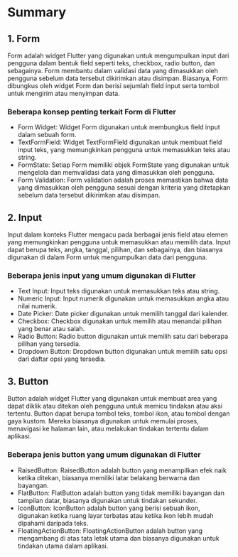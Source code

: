 # Summary

## 1. Form
Form adalah widget Flutter yang digunakan untuk mengumpulkan input dari pengguna dalam bentuk field seperti teks, checkbox, radio button, dan sebagainya. Form membantu dalam validasi data yang dimasukkan oleh pengguna sebelum data tersebut dikirimkan atau disimpan. Biasanya, Form dibungkus oleh widget Form dan berisi sejumlah field input serta tombol untuk mengirim atau menyimpan data.

### Beberapa konsep penting terkait Form di Flutter

- Form Widget: Widget Form digunakan untuk membungkus field input dalam sebuah form.
- TextFormField: Widget TextFormField digunakan untuk membuat field input teks, yang memungkinkan pengguna untuk memasukkan teks atau string.
- FormState: Setiap Form memiliki objek FormState yang digunakan untuk mengelola dan memvalidasi data yang dimasukkan oleh pengguna.
- Form Validation: Form validation adalah proses memastikan bahwa data yang dimasukkan oleh pengguna sesuai dengan kriteria yang ditetapkan sebelum data tersebut dikirimkan atau disimpan.

## 2. Input
Input dalam konteks Flutter mengacu pada berbagai jenis field atau elemen yang memungkinkan pengguna untuk memasukkan atau memilih data. Input dapat berupa teks, angka, tanggal, pilihan, dan sebagainya, dan biasanya digunakan di dalam Form untuk mengumpulkan data dari pengguna.

### Beberapa jenis input yang umum digunakan di Flutter

- Text Input: Input teks digunakan untuk memasukkan teks atau string.
- Numeric Input: Input numerik digunakan untuk memasukkan angka atau nilai numerik.
- Date Picker: Date picker digunakan untuk memilih tanggal dari kalender.
- Checkbox: Checkbox digunakan untuk memilih atau menandai pilihan yang benar atau salah.
- Radio Button: Radio button digunakan untuk memilih satu dari beberapa pilihan yang tersedia.
- Dropdown Button: Dropdown button digunakan untuk memilih satu opsi dari daftar opsi yang tersedia.

## 3. Button
Button adalah widget Flutter yang digunakan untuk membuat area yang dapat diklik atau ditekan oleh pengguna untuk memicu tindakan atau aksi tertentu. Button dapat berupa tombol teks, tombol ikon, atau tombol dengan gaya kustom. Mereka biasanya digunakan untuk memulai proses, menavigasi ke halaman lain, atau melakukan tindakan tertentu dalam aplikasi.

### Beberapa jenis button yang umum digunakan di Flutter

- RaisedButton: RaisedButton adalah button yang menampilkan efek naik ketika ditekan, biasanya memiliki latar belakang berwarna dan bayangan.
- FlatButton: FlatButton adalah button yang tidak memiliki bayangan dan tampilan datar, biasanya digunakan untuk tindakan sekunder.
- IconButton: IconButton adalah button yang berisi sebuah ikon, digunakan ketika ruang layar terbatas atau ketika ikon lebih mudah dipahami daripada teks.
- FloatingActionButton: FloatingActionButton adalah button yang mengambang di atas tata letak utama dan biasanya digunakan untuk tindakan utama dalam aplikasi.